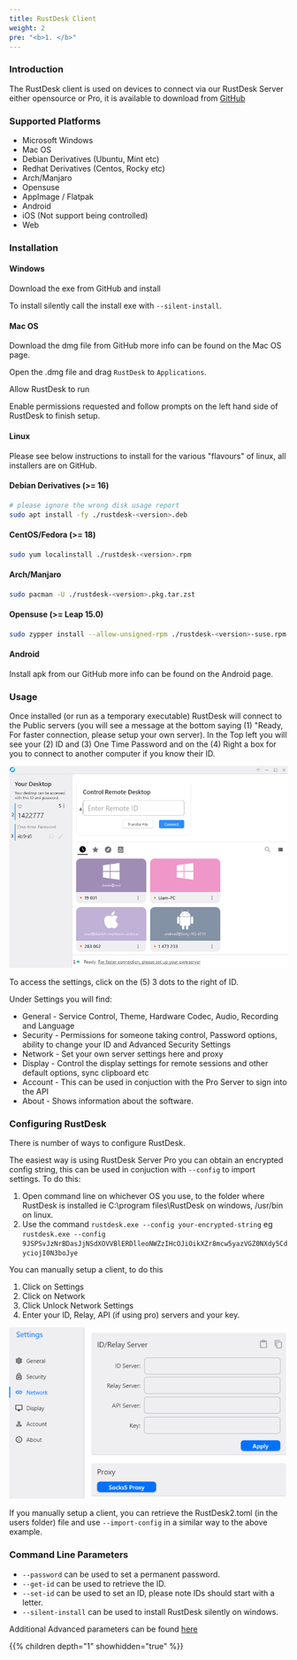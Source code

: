 ```yaml
---
title: RustDesk Client
weight: 2
pre: "<b>1. </b>"
---
```


### Introduction
The RustDesk client is used on devices to connect via our RustDesk Server either opensource or Pro, it is available to download from [GitHub](https://github.com/rustdesk/rustdesk/releases/latest)

### Supported Platforms
- Microsoft Windows
- Mac OS
- Debian Derivatives (Ubuntu, Mint etc)
- Redhat Derivatives (Centos, Rocky etc)
- Arch/Manjaro
- Opensuse
- AppImage / Flatpak
- Android
- iOS (Not support being controlled)
- Web

### Installation

#### Windows

Download the exe from GitHub and install

To install silently call the install exe with `--silent-install`.

#### Mac OS

Download the dmg file from GitHub more info can be found on the Mac OS page.

Open the .dmg file and drag `RustDesk` to `Applications`.

Allow RustDesk to run

Enable permissions requested and follow prompts on the left hand side of RustDesk to finish setup.

#### Linux

Please see below instructions to install for the various "flavours" of linux, all installers are on GitHub.

#### Debian Derivatives (>= 16)

```bash
# please ignore the wrong disk usage report
sudo apt install -fy ./rustdesk-<version>.deb
```

#### CentOS/Fedora (>= 18)

```sh
sudo yum localinstall ./rustdesk-<version>.rpm
```

#### Arch/Manjaro

```sh
sudo pacman -U ./rustdesk-<version>.pkg.tar.zst
```

#### Opensuse (>= Leap 15.0)

```sh
sudo zypper install --allow-unsigned-rpm ./rustdesk-<version>-suse.rpm
```
#### Android
Install apk from our GitHub more info can be found on the Android page.

### Usage
Once installed (or run as a temporary executable) RustDesk will connect to the Public servers (you will see a message at the bottom saying (1) "Ready, For faster connection, please setup your own server). In the Top left you will see your (2) ID and (3) One Time Password and on the (4) Right a box for you to connect to another computer if you know their ID.

![image](images/client.png)


To access the settings, click on the (5) 3 dots to the right of ID.

Under Settings you will find:
- General - Service Control, Theme, Hardware Codec, Audio, Recording and Language
- Security - Permissions for someone taking control, Password options, ability to change your ID and Advanced Security Settings
- Network - Set your own server settings here and proxy
- Display - Control the display settings for remote sessions and other default options, sync clipboard etc
- Account - This can be used in conjuction with the Pro Server to sign into the API
- About - Shows information about the software.

### Configuring RustDesk
There is number of ways to configure RustDesk.

The easiest way is using RustDesk Server Pro you can obtain an encrypted config string, this can be used in conjuction with `--config` to import settings. To do this:
1. Open command line on whichever OS you use, to the folder where RustDesk is installed ie C:\program files\RustDesk on windows, /usr/bin on linux.
2. Use the command `rustdesk.exe --config your-encrypted-string` eg `rustdesk.exe --config 9JSPSvJzNrBDasJjNSdXOVVBlERDlleoNWZzIHcOJiOikXZr8mcw5yazVGZ0NXdy5CdyciojI0N3boJye`

You can manually setup a client, to do this
1. Click on Settings
2. Click on Network
3. Click Unlock Network Settings
4. Enter your ID, Relay, API (if using pro) servers and your key.

![image](images/network-settings.png)

If you manually setup a client, you can retrieve the RustDesk2.toml (in the users folder) file and use `--import-config` in a similar way to the above example.

### Command Line Parameters

- `--password` can be used to set a permanent password.
- `--get-id` can be used to retrieve the ID.
- `--set-id` can be used to set an ID, please note IDs should start with a letter.
- `--silent-install` can be used to install RustDesk silently on windows.

Additional Advanced parameters can be found [here](https://github.com/rustdesk/rustdesk/blob/bdc5cded221af9697eb29aa30babce75e987fcc9/src/core_main.rs#L242)

{{% children depth="1" showhidden="true" %}}

